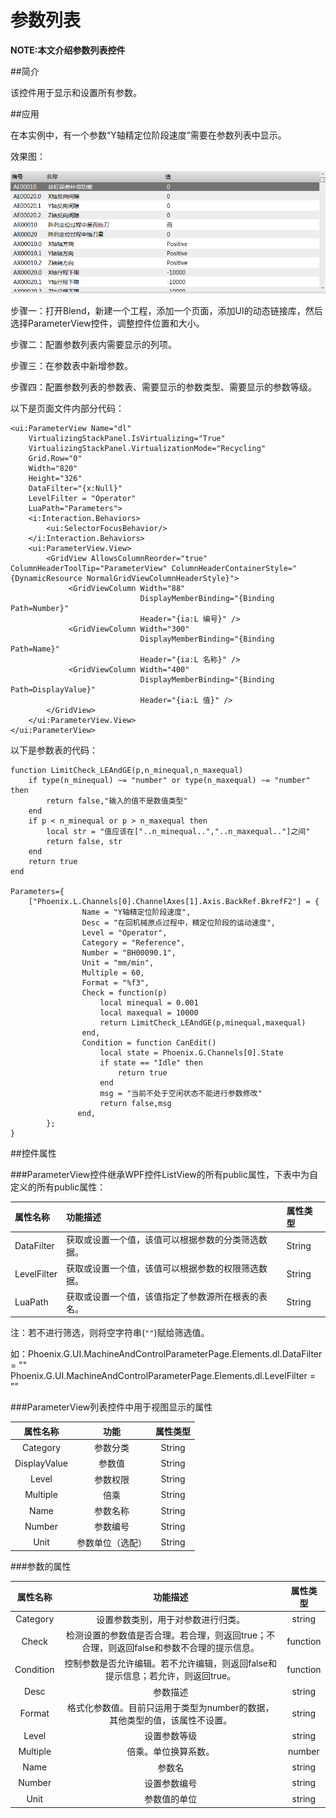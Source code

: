 参数列表
==============================

**NOTE:本文介绍参数列表控件** 

##简介

该控件用于显示和设置所有参数。

##应用

在本实例中，有一个参数“Y轴精定位阶段速度”需要在参数列表中显示。

效果图：

![参数列表.bmp](Help_R/参数列表.bmp "参数列表")

步骤一：打开Blend，新建一个工程，添加一个页面，添加UI的动态链接库，然后选择ParameterView控件，调整控件位置和大小。

步骤二：配置参数列表内需要显示的列项。

步骤三：在参数表中新增参数。

步骤四：配置参数列表的参数表、需要显示的参数类型、需要显示的参数等级。

以下是页面文件内部分代码：

````
<ui:ParameterView Name="dl" 
    VirtualizingStackPanel.IsVirtualizing="True" 
    VirtualizingStackPanel.VirtualizationMode="Recycling" 
    Grid.Row="0"
    Width="820"
    Height="326"
    DataFilter="{x:Null}"
    LevelFilter = "Operator"
    LuaPath="Parameters">
    <i:Interaction.Behaviors>
        <ui:SelectorFocusBehavior/>
    </i:Interaction.Behaviors>
    <ui:ParameterView.View>
        <GridView AllowsColumnReorder="true" ColumnHeaderToolTip="ParameterView" ColumnHeaderContainerStyle="{DynamicResource NormalGridViewColumnHeaderStyle}">
             <GridViewColumn Width="88"
                             DisplayMemberBinding="{Binding Path=Number}"
                             Header="{ia:L 编号}" />
             <GridViewColumn Width="300"
                             DisplayMemberBinding="{Binding Path=Name}"
                             Header="{ia:L 名称}" />
             <GridViewColumn Width="400"
                             DisplayMemberBinding="{Binding Path=DisplayValue}"
                             Header="{ia:L 值}" />
        </GridView>
    </ui:ParameterView.View>
</ui:ParameterView>
````

以下是参数表的代码：

````
function LimitCheck_LEAndGE(p,n_minequal,n_maxequal)
	if type(n_minequal) ~= "number" or type(n_maxequal) ~= "number" then
		return false,"输入的值不是数值类型"
	end
	if p < n_minequal or p > n_maxequal then
		local str = "值应该在["..n_minequal..","..n_maxequal.."]之间"
		return false, str
	end
	return true
end

Parameters={
	["Phoenix.L.Channels[0].ChannelAxes[1].Axis.BackRef.BkrefF2"] = {
			  	Name = "Y轴精定位阶段速度",
	            Desc = "在回机械原点过程中，精定位阶段的运动速度",
	           	Level = "Operator",
	           	Category = "Reference",
	            Number = "BH00090.1",
				Unit = "mm/min",
				Multiple = 60, 
				Format = "%f3",
			    Check = function(p) 
					local minequal = 0.001
					local maxequal = 10000
					return LimitCheck_LEAndGE(p,minequal,maxequal)
	            end,
				Condition = function CanEdit()
                    local state = Phoenix.G.Channels[0].State
                    if state == "Idle" then
                        return true
                    end
                    msg = "当前不处于空闲状态不能进行参数修改"
                    return false,msg
               end,
        };
}
````

##控件属性

###ParameterView控件继承WPF控件ListView的所有public属性，下表中为自定义的所有public属性：

| 属性名称   | 功能描述  | 属性类型 |
| :---- |:-------- | :---- |
| DataFilter | 获取或设置一个值，该值可以根据参数的分类筛选数据。 | String |
| LevelFilter | 获取或设置一个值，该值可以根据参数的权限筛选数据。 | String |
| LuaPath | 获取或设置一个值，该值指定了参数源所在根表的表名。 | String |

注：若不进行筛选，则将空字符串(`""`)赋给筛选值。

如：Phoenix.G.UI.MachineAndControlParameterPage.Elements.dl.DataFilter = ""
Phoenix.G.UI.MachineAndControlParameterPage.Elements.dl.LevelFilter = ""

###ParameterView列表控件中用于视图显示的属性

| 属性名称 | 功能 | 属性类型 |
| :----: |:--------:| :----: |
| Category | 参数分类 | String |
| DisplayValue | 参数值 | String |
| Level | 参数权限 | String |
| Multiple | 倍乘 | String |
| Name | 参数名称 | String |
| Number | 参数编号 | String |
| Unit | 参数单位（选配） | String |

###参数的属性

| 属性名称   | 功能描述  | 属性类型 |
| :----: |:--------:| :----: |
| Category   | 设置参数类别，用于对参数进行归类。 | string |
| Check   | 检测设置的参数值是否合理。若合理，则返回true；不合理，则返回false和参数不合理的提示信息。  | function |
| Condition   | 控制参数是否允许编辑。若不允许编辑，则返回false和提示信息；若允许，则返回true。 | function |
| Desc   | 参数描述 | string |
| Format    |  格式化参数值。目前只运用于类型为number的数据，其他类型的值，该属性不设置。 | string |
| Level   | 设置参数等级 | string |
| Multiple  |  倍乘。单位换算系数。 | number |
| Name   | 参数名  | string |
| Number   |  设置参数编号 | string |
| Unit    |  参数值的单位 |  string |